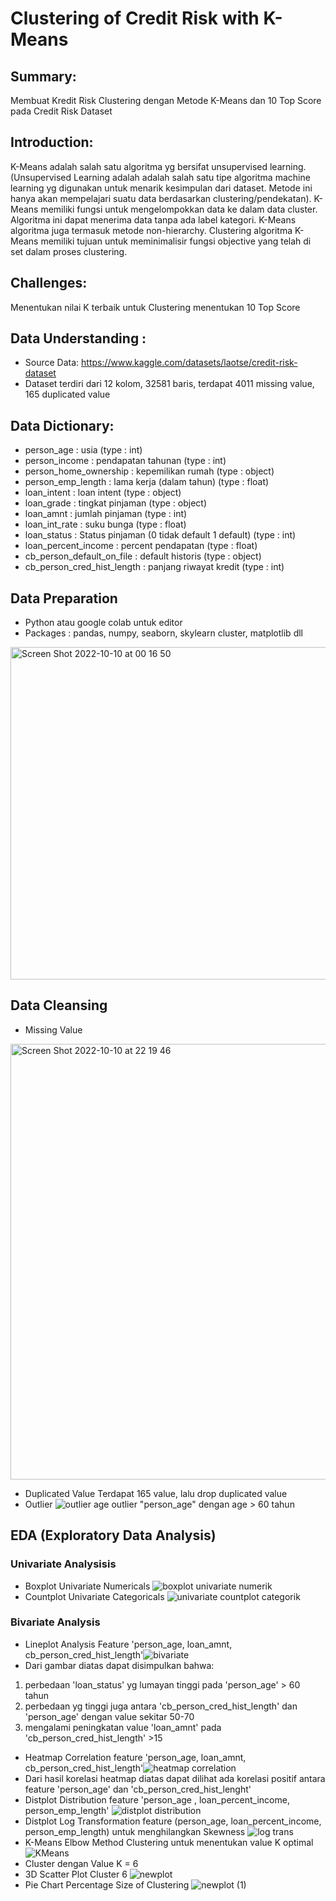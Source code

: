 # Clustering of Credit Risk with K-Means

## Summary:
Membuat Kredit Risk Clustering dengan Metode K-Means dan 10 Top Score pada Credit Risk Dataset

## Introduction: 
K-Means adalah salah satu algoritma yg bersifat unsupervised learning. (Unsupervised Learning adalah adalah salah satu tipe algoritma machine learning yg digunakan untuk menarik kesimpulan dari dataset. Metode ini hanya akan mempelajari suatu data berdasarkan clustering/pendekatan). K-Means memiliki fungsi untuk mengelompokkan data ke dalam data cluster. Algoritma ini dapat menerima data tanpa ada label kategori. K-Means algoritma juga termasuk metode non-hierarchy. Clustering algoritma K-Means memiliki tujuan untuk meminimalisir fungsi objective yang telah di set dalam proses clustering.

## Challenges:
Menentukan nilai K terbaik untuk Clustering
menentukan 10 Top Score

## Data Understanding : 
- Source Data: https://www.kaggle.com/datasets/laotse/credit-risk-dataset
- Dataset terdiri dari 12 kolom, 32581 baris, terdapat 4011 missing value, 165 duplicated value

## Data Dictionary:
- person_age                  : usia (type : int)
- person_income               : pendapatan tahunan (type : int)
- person_home_ownership       : kepemilikan rumah (type : object)
- person_emp_length           : lama kerja (dalam tahun) (type : float)
- loan_intent                 : loan intent (type : object)
- loan_grade                  : tingkat pinjaman (type : object)
- loan_amnt                   : jumlah pinjaman (type : int)
- loan_int_rate				        : suku bunga (type : float)
- loan_status				          : Status pinjaman (0 tidak default 1 default) (type : int)
- loan_percent_income 		    : percent pendapatan (type : float)
- cb_person_default_on_file   : default historis (type : object)
- cb_person_cred_hist_length  : panjang riwayat kredit (type : int)

## Data Preparation
- Python atau google colab untuk editor
- Packages : pandas, numpy, seaborn, skylearn cluster, matplotlib dll
<img width="532" alt="Screen Shot 2022-10-10 at 00 16 50" src="https://user-images.githubusercontent.com/112957682/194764806-dc9842fb-17a3-473c-8b04-4b5879530579.png">

##	Data Cleansing
- Missing Value
<img width="697" alt="Screen Shot 2022-10-10 at 22 19 46" src="https://user-images.githubusercontent.com/112957682/194875845-d0fcf5f8-13c6-4c9a-b345-ab5aa4de0cf2.png">

- Duplicated Value
  Terdapat 165 value, lalu drop duplicated value
- Outlier 
![outlier age](https://user-images.githubusercontent.com/112957682/194936742-62bdbc80-f8db-4ba9-89e6-166c93e267be.png)
  outlier "person_age" dengan age > 60 tahun


## EDA (Exploratory Data Analysis)
### Univariate Analysisis 
  - Boxplot Univariate Numericals
![boxplot univariate numerik](https://user-images.githubusercontent.com/112957682/194946254-90939d64-8011-4d3c-98a5-489d9f56471e.png)
  - Countplot Univariate Categoricals
![univariate countplot categorik](https://user-images.githubusercontent.com/112957682/194947042-dcd389c6-940c-4178-a6f2-9923bf8e74b9.png)

### Bivariate Analysis
- Lineplot Analysis Feature 'person_age, loan_amnt, cb_person_cred_hist_length'![bivariate](https://user-images.githubusercontent.com/112957682/194948176-ed316fc8-59c0-45d1-aafb-699e0819546d.png)
- Dari gambar diatas dapat disimpulkan bahwa:
1. perbedaan 'loan_status' yg lumayan tinggi pada 'person_age' > 60 tahun
2. perbedaan yg tinggi juga antara 'cb_person_cred_hist_length' dan 'person_age' dengan value sekitar 50-70
3. mengalami peningkatan value 'loan_amnt' pada 'cb_person_cred_hist_length' >15

- Heatmap Correlation feature 'person_age, loan_amnt, cb_person_cred_hist_length'![heatmap correlation](https://user-images.githubusercontent.com/112957682/194948841-6348b357-8b32-4aac-acaa-aa63cdc9d145.png)
- Dari hasil korelasi heatmap diatas dapat dilihat ada korelasi positif antara feature 'person_age' dan 'cb_person_cred_hist_lenght'
- Distplot Distribution feature 'person_age , loan_percent_income, person_emp_length'
![distplot distribution](https://user-images.githubusercontent.com/112957682/194949514-ef86eedb-2ed2-4aba-80c5-3f48814722e4.png)
- Distplot Log Transformation feature (person_age, loan_percent_income, person_emp_length) untuk menghilangkan Skewness ![log trans](https://user-images.githubusercontent.com/112957682/194950151-5de54cbe-d90c-47ce-99d3-b9add5d891d9.png)
- K-Means Elbow Method Clustering untuk menentukan value K optimal![KMeans](https://user-images.githubusercontent.com/112957682/194951262-a47e6065-f9e7-428f-b10f-fb6465fb8975.png)
- Cluster dengan Value K = 6
-  3D Scatter Plot Cluster 6 ![newplot](https://user-images.githubusercontent.com/112957682/194952100-24e4b5f0-d629-45aa-bb31-b67f74112577.png)
- Pie Chart Percentage Size of Clustering ![newplot (1)](https://user-images.githubusercontent.com/112957682/194953077-42931806-be5a-4ca3-bc86-68f4b91ec83a.png)







